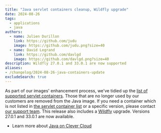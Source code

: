 ```yaml
---
title: "Java servlet containers cleanup, Wildfly upgrade"
date: 2024-08-26
tags:
  - applications
  - java
authors:
  - name: Julien Durillon
    link: https://github.com/judu
    image: https://github.com/judu.png?size=40
  - name: David Legrand
    link: https://github.com/davlgd
    image: https://github.com/davlgd.png?size=40
description: Wildfly 27.0.1 and 33.0.1 are now supported
aliases:
- /changelog/2024-08-26-java-containers-update
excludeSearch: true
---
```


As part of our images' enhancement process, we've tidied up the [list of supported servlet containers](/developers/doc/applications/java/java-war/#available-containers). Those that are no longer used by our customers are removed from the Java image. If you need a container which is not listed in [the servlet container list](/developers/doc/applications/java/java-war/#available-containers) or a specific version, please contact [our support team](https://console.clever-cloud.com/ticket-center-choice). This release also includes a [Wildfly](https://github.com/wildfly/wildfly) upgrade. Versions 27.0.1 and 33.0.1 are now available.

- Learn more about [Java on Clever Cloud](/developers/doc/applications/java/)
